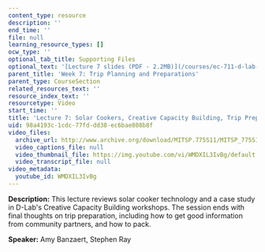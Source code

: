 ```yaml
---
content_type: resource
description: ''
end_time: ''
file: null
learning_resource_types: []
ocw_type: ''
optional_tab_title: Supporting Files
optional_text: '[Lecture 7 slides (PDF - 2.2MB)](/courses/ec-711-d-lab-energy-spring-2011/resources/mitec_711s11_lec07)'
parent_title: 'Week 7: Trip Planning and Preparations'
parent_type: CourseSection
related_resources_text: ''
resource_index_text: ''
resourcetype: Video
start_time: ''
title: 'Lecture 7: Solar Cookers, Creative Capacity Building, Trip Preparation'
uid: 98a4193c-1cdc-77fd-dd38-ec6bae808b8f
video_files:
  archive_url: http://www.archive.org/download/MITSP.775S11/MITSP_775S11lec07_300k.mp4
  video_captions_file: null
  video_thumbnail_file: https://img.youtube.com/vi/WMDXIL3IvBg/default.jpg
  video_transcript_file: null
video_metadata:
  youtube_id: WMDXIL3IvBg
---
```


**Description:** This lecture reviews solar cooker technology and a case study in D-Lab's Creative Capacity Building workshops. The session ends with final thoughts on trip preparation, including how to get good information from community partners, and how to pack.

**Speaker:** Amy Banzaert, Stephen Ray



